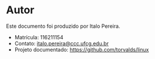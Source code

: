 # Autor

Este documento foi produzido por Italo Pereira.

- Matrícula: 116211154
- Contato: italo.pereira@ccc.ufcg.edu.br
- Projeto documentado: https://github.com/torvalds/linux
